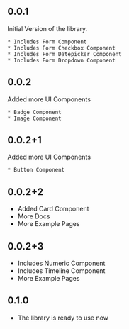 ## 0.0.1

Initial Version of the library.

    * Includes Form Component
    * Includes Form Checkbox Component
    * Includes Form Datepicker Component
    * Includes Form Dropdown Component 

## 0.0.2

Added more UI Components
    
    * Badge Component
    * Image Component

## 0.0.2+1

Added more UI Components
    
    * Button Component

## 0.0.2+2

* Added Card Component
* More Docs
* More Example Pages

## 0.0.2+3

* Includes Numeric Component
* Includes Timeline Component
* More Example Pages
    
## 0.1.0

* The library is ready to use now
